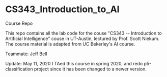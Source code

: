 # CS343_Introduction_to_AI
Course Repo

This repo contains all the lab code for the couse "CS343 -- Introduction to Artificial Intelligence" couse in UT-Austin, lectured by Prof. Scott Niekum.
The course material is adapted from UC Bekerley's AI course.

Teammate: Jeff Bell

Update: May 11, 2020
I TAed this course in spring 2020, and redo p5-classification project since it has been changed to a newer version.
